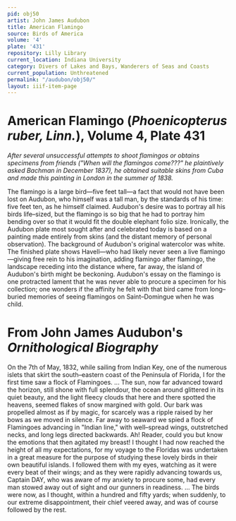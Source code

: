 ```yaml
---
pid: obj50
artist: John James Audubon
title: American Flamingo
source: Birds of America
volume: '4'
plate: '431'
repository: Lilly Library
current_location: Indiana University
category: Divers of Lakes and Bays, Wanderers of Seas and Coasts
current_population: Unthreatened
permalink: "/audubon/obj50/"
layout: iiif-item-page
---
```


# American Flamingo (_Phoenicopterus ruber, Linn._), Volume 4, Plate 431

_After several unsuccessful attempts to shoot flamingos or obtains specimens from friends ("When will the flamingos come???" he plaintively asked Bachman in December 1837), he obtained suitable skins from Cuba and made this painting in London in the summer of 1838._

The flamingo is a large bird—five feet tall—a fact that would not have been lost on Audubon, who himself was a tall man, by the standards of his time: five feet ten, as he himself claimed. Audubon's desire was to portray all his birds life–sized, but the flamingo is so big that he had to portray him bending over so that it would fit the double elephant folio size. Ironically, the Audubon plate most sought after and celebrated today is based on a painting made entirely from skins (and the distant memory of personal observation). The background of Audubon's original watercolor was white. The finished plate shows Havell—who had likely never seen a live flamingo—giving free rein to his imagination, adding flamingo after flamingo, the landscape receding into the distance where, far away, the island of Audubon's birth might be beckoning. Audubon's essay on the flamingo is one protracted lament that he was never able to procure a specimen for his collection; one wonders if the affinity he felt with that bird came from long–buried memories of seeing flamingos on Saint–Domingue when he was child.

# From John James Audubon's _Ornithological Biography_

On the 7th of May, 1832, while sailing from Indian Key, one of the numerous islets that skirt the south–eastern coast of the Peninsula of Florida, I for the first time saw a flock of Flamingoes. ... The sun, now far advanced toward the horizon, still shone with full splendour, the ocean around glittered in its quiet beauty, and the light fleecy clouds that here and there spotted the heavens, seemed flakes of snow margined with gold. Our bark was propelled almost as if by magic, for scarcely was a ripple raised by her bows as we moved in silence. Far away to seaward we spied a flock of Flamingoes advancing in "Indian line," with well–spread wings, outstretched necks, and long legs directed backwards. Ah! Reader, could you but know the emotions that then agitated my breast! I thought I had now reached the height of all my expectations, for my voyage to the Floridas was undertaken in a great measure for the purpose of studying these lovely birds in their own beautiful islands. I followed them with my eyes, watching as it were every beat of their wings; and as they were rapidly advancing towards us, Captain DAY, who was aware of my anxiety to procure some, had every man stowed away out of sight and our gunners in readiness. ... The birds were now, as I thought, within a hundred and fifty yards; when suddenly, to our extreme disappointment, their chief veered away, and was of course followed by the rest.